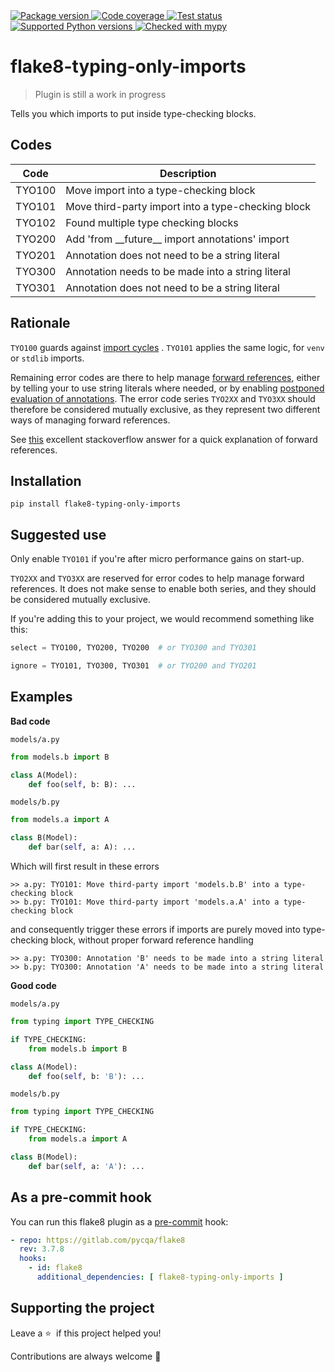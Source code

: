 <a href="https://pypi.org/project/flake8-typing-only-imports/">
    <img src="https://img.shields.io/pypi/v/flake8-typing-only-imports.svg" alt="Package version">
</a>
<a href="https://codecov.io/gh/sondrelg/flake8-typing-only-imports">
    <img src="https://codecov.io/gh/sondrelg/flake8-typing-only-imports/branch/master/graph/badge.svg" alt="Code coverage">
</a>
<a href="https://pypi.org/project/flake8-typing-only-imports/">
    <img src="https://github.com/sondrelg/flake8-typing-only-imports/actions/workflows/testing.yml/badge.svg" alt="Test status">
</a>
<a href="https://pypi.org/project/flake8-typing-only-imports/">
    <img src="https://img.shields.io/badge/python-3.7%2B-blue" alt="Supported Python versions">
</a>
<a href="http://mypy-lang.org/">
    <img src="http://www.mypy-lang.org/static/mypy_badge.svg" alt="Checked with mypy">
</a>

# flake8-typing-only-imports

> Plugin is still a work in progress

Tells you which imports to put inside type-checking blocks.

## Codes

| Code   | Description                                         |
|--------|-----------------------------------------------------|
| TYO100 | Move import into a type-checking block  |
| TYO101 | Move third-party import into a type-checking block |
| TYO102 | Found multiple type checking blocks |
| TYO200 | Add 'from \_\_future\_\_ import annotations' import |
| TYO201 | Annotation does not need to be a string literal |
| TYO300 | Annotation needs to be made into a string literal |
| TYO301 | Annotation does not need to be a string literal |

## Rationale

`TYO100` guards
against [import cycles](https://mypy.readthedocs.io/en/stable/runtime_troubles.html?highlight=TYPE_CHECKING#import-cycles)
. `TYO101` applies the same logic, for `venv` or `stdlib` imports.

Remaining error codes are there to help manage
[forward references](https://mypy.readthedocs.io/en/stable/runtime_troubles.html?highlight=TYPE_CHECKING#class-name-forward-references),
either by telling your to use string literals where needed, or by enabling
[postponed evaluation of annotations](https://www.python.org/dev/peps/pep-0563/).
The error code series `TYO2XX` and `TYO3XX` should therefore be considered
mutually exclusive, as they represent two different ways of managing forward
references.

See [this](https://stackoverflow.com/a/55344418/8083459) excellent stackoverflow answer for a
quick explanation of forward references.

## Installation

```shell
pip install flake8-typing-only-imports
```

## Suggested use

Only enable `TYO101` if you're after micro performance gains on start-up.

`TYO2XX` and `TYO3XX` are reserved for error codes to help manage forward references.
It does not make sense to enable both series, and they should be considered mutually exclusive.

If you're adding this to your project, we would recommend something like this:

```python
select = TYO100, TYO200, TYO200  # or TYO300 and TYO301

ignore = TYO101, TYO300, TYO301  # or TYO200 and TYO201
```

## Examples

**Bad code**

`models/a.py`
```python
from models.b import B

class A(Model):
    def foo(self, b: B): ...
```

`models/b.py`
```python
from models.a import A

class B(Model):
    def bar(self, a: A): ...
```

Which will first result in these errors
```shell
>> a.py: TYO101: Move third-party import 'models.b.B' into a type-checking block
>> b.py: TYO101: Move third-party import 'models.a.A' into a type-checking block
```

and consequently trigger these errors if imports are purely moved into type-checking block, without proper forward reference handling

```shell
>> a.py: TYO300: Annotation 'B' needs to be made into a string literal
>> b.py: TYO300: Annotation 'A' needs to be made into a string literal
```

**Good code**

`models/a.py`
```python
from typing import TYPE_CHECKING

if TYPE_CHECKING:
    from models.b import B

class A(Model):
    def foo(self, b: 'B'): ...
```
`models/b.py`
```python
from typing import TYPE_CHECKING

if TYPE_CHECKING:
    from models.a import A

class B(Model):
    def bar(self, a: 'A'): ...
```

## As a pre-commit hook

You can run this flake8 plugin as a [pre-commit](https://github.com/pre-commit/pre-commit) hook:

```yaml
- repo: https://gitlab.com/pycqa/flake8
  rev: 3.7.8
  hooks:
    - id: flake8
      additional_dependencies: [ flake8-typing-only-imports ]
```

## Supporting the project

Leave a&nbsp;⭐️&nbsp; if this project helped you!

Contributions are always welcome 👏
